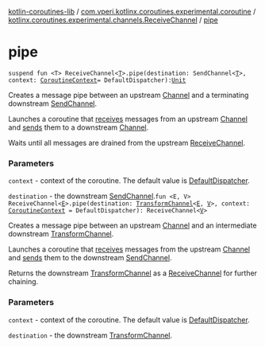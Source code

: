 [kotlin-coroutines-lib](../../index.md) / [com.vperi.kotlinx.coroutines.experimental.coroutine](../index.md) / [kotlinx.coroutines.experimental.channels.ReceiveChannel](index.md) / [pipe](./pipe.md)

# pipe

`suspend fun <T> ReceiveChannel<`[`T`](pipe.md#T)`>.pipe(destination: SendChannel<`[`T`](pipe.md#T)`>, context: `[`CoroutineContext`](https://kotlinlang.org/api/latest/jvm/stdlib/kotlin.coroutines.experimental/-coroutine-context/index.html)` = DefaultDispatcher): `[`Unit`](https://kotlinlang.org/api/latest/jvm/stdlib/kotlin/-unit/index.html)

Creates a message pipe between an upstream [Channel](#) and a terminating
downstream [SendChannel](#).

Launches a coroutine that [receives](#) messages from
an upstream [Channel](#) and [sends](#) them to a downstream
[Channel](#).

Waits until all messages are drained from the upstream [ReceiveChannel](#).

### Parameters

`context` - context of the coroutine. The default value is [DefaultDispatcher](#).

`destination` - the downstream [SendChannel](#).`fun <E, V> ReceiveChannel<`[`E`](pipe.md#E)`>.pipe(destination: `[`TransformChannel`](../-transform-channel.md)`<`[`E`](pipe.md#E)`, `[`V`](pipe.md#V)`>, context: `[`CoroutineContext`](https://kotlinlang.org/api/latest/jvm/stdlib/kotlin.coroutines.experimental/-coroutine-context/index.html)` = DefaultDispatcher): ReceiveChannel<`[`V`](pipe.md#V)`>`

Creates a message pipe between an upstream [Channel](#) and an intermediate
downstream [TransformChannel](../-transform-channel.md).

Launches a coroutine that [receives](#) messages from
the upstream [Channel](#) and [sends](#) them to the downstream
[SendChannel](#).

Returns the downstream [TransformChannel](../-transform-channel.md) as a [ReceiveChannel](#) for
further chaining.

### Parameters

`context` - context of the coroutine. The default value is [DefaultDispatcher](#).

`destination` - the downstream [TransformChannel](../-transform-channel.md).